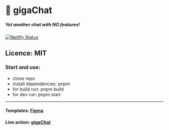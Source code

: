 # 🦠 gigaChat

##### Yet another chat with NO features!

[![Netlify Status](https://api.netlify.com/api/v1/badges/2fefbe2e-8013-415f-8abf-f5622e6ee641/deploy-status)](https://app.netlify.com/sites/ephemeral-duckanoo-a59b6e/deploys)

## Licence: MIT

### Start and use:
- clone repo
- install dependencies: pnpm
- for build run: pnpm build
- for dev run: pnpm start

---

#### Templates: [Figma](https://www.figma.com/file/jF5fFFzgGOxQeB4CmKWTiE/Chat_external_link?node-id=0%3A1)

#### Live action: [gigaChat](https://ephemeral-duckanoo-a59b6e.netlify.app/)
